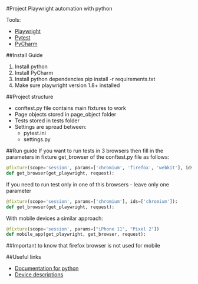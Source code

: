 #Project
Playwright automation with python

Tools:
- [Playwright](https://github.com/microsoft/playwright-python)
- [Pytest](https://docs.pytest.org/en/6.2.x/)
- [PyCharm](https://www.jetbrains.com/ru-ru/pycharm/)

##Install Guide

1. Install python
2. Install PyCharm
3. Install python dependencies pip install -r requirements.txt
4. Make sure playwright version 1.8+ installed

##Project structure
- conftest.py file contains main fixtures to work
- Page objects stored in page_object folder
- Tests stored in tests folder
- Settings are spread between:
  - pytest.ini
  - settings.py

##Run guide
If you want to run tests in 3 browsers then fill in the parameters in fixture get_browser of the conftest.py file as follows:
```python
@fixture(scope='session', params=['chromium', 'firefox', 'webkit'], ids=['chromium', 'firefox', 'webkit'])
def get_browser(get_playwright, request):
```
If you need to run test only in one of this browsers - leave only one parameter
```python
@fixture(scope='session', params=['chromium'], ids=['chromium']):
def get_browser(get_playwright, request):
```
With mobile devices a similar approach:
```python
@fixture(scope='session', params=["iPhone 11", "Pixel 2"])
def mobile_app(get_playwright, get_browser, request):
```
##Important to know that firefox browser is not used for mobile


##Useful links
- [Documentation for python](https://github.com/microsoft/playwright-python)
- [Device descriptions](https://github.com/microsoft/playwright/blob/main/packages/playwright-core/src/server/deviceDescriptorsSource.json)
